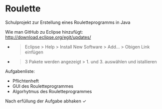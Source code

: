 # Roulette
Schulprojekt zur Erstellung eines Rouletteprogramms in Java

Wie man GitHub zu Eclipse hinzufügt:
 http://download.eclipse.org/egit/updates/
 - > Eclipse > Help > Install New Software > Add... > Obigen Link einfügen
 - > 3 Pakete werden angezeigt > 1. und 3. auswählen und istallieren

Aufgabenliste:
- Pflichtenheft
- GUI des Rouletteprogrammes
- Algorhytmus des Rouletteprogrammes

Nach erfüllung der Aufgabe abhaken ✓ 
